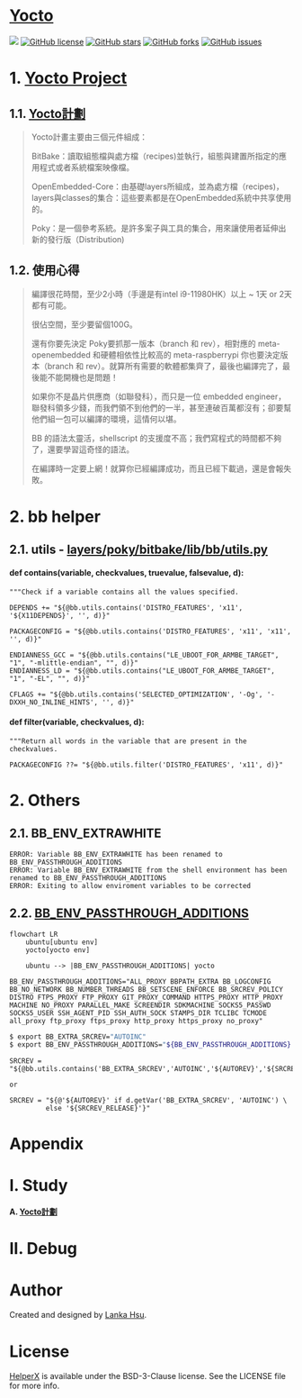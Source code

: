 # [Yocto](https://www.yoctoproject.org)
[![](https://img.shields.io/badge/Powered%20by-lankahsu%20-brightgreen.svg)](https://github.com/lankahsu520/HelperX)
[![GitHub license][license-image]][license-url]
[![GitHub stars][stars-image]][stars-url]
[![GitHub forks][forks-image]][forks-url]
[![GitHub issues][issues-image]][issues-image]


[license-image]: https://img.shields.io/github/license/lankahsu520/HelperX.svg
[license-url]: https://github.com/lankahsu520/HelperX/blob/master/LICENSE
[stars-image]: https://img.shields.io/github/stars/lankahsu520/HelperX.svg
[stars-url]: https://github.com/lankahsu520/HelperX/stargazers
[forks-image]: https://img.shields.io/github/forks/lankahsu520/HelperX.svg
[forks-url]: https://github.com/lankahsu520/HelperX/network
[issues-image]: https://img.shields.io/github/issues/lankahsu520/HelperX.svg
[issues-url]: https://github.com/lankahsu520/HelperX/issues

# 1.  [Yocto Project](https://www.yoctoproject.org/software-overview/)

## 1.1. [Yocto計劃](https://zh.m.wikipedia.org/zh-tw/Yocto計劃)

> Yocto計畫主要由三個元件組成：
>
> BitBake：讀取組態檔與處方檔（recipes)並執行，組態與建置所指定的應用程式或者系統檔案映像檔。
>
> OpenEmbedded-Core：由基礎layers所組成，並為處方檔（recipes)，layers與classes的集合：這些要素都是在OpenEmbedded系統中共享使用的。
>
> Poky：是一個參考系統。是許多案子與工具的集合，用來讓使用者延伸出新的發行版（Distribution)

## 1.2. 使用心得

>編譯很花時間，至少2小時（手邊是有intel i9-11980HK）以上 ~ 1天 or 2天都有可能。
>
>很佔空間，至少要留個100G。
>
>還有你要先決定 Poky要抓那一版本（branch 和 rev），相對應的 meta-openembedded 和硬體相依性比較高的 meta-raspberrypi 你也要決定版本（branch 和 rev）。就算所有需要的軟體都集齊了，最後也編譯完了，最後能不能開機也是問題！
>
>如果你不是晶片供應商（如聯發科），而只是一位 embedded engineer，聯發科領多少錢，而我們領不到他們的一半，甚至連破百萬都沒有；卻要幫他們組一包可以編譯的環境，這情何以堪。
>
>BB 的語法太靈活，shellscript 的支援度不高；我們寫程式的時間都不夠了，還要學習這奇怪的語法。
>
>在編譯時一定要上網！就算你已經編譯成功，而且已經下載過，還是會報失敗。

# 2. bb helper

## 2.1. utils - [layers/poky/bitbake/lib/bb/utils.py](layers/poky/bitbake/lib/bb/utils.py)

#### def contains(variable, checkvalues, truevalue, falsevalue, d):

```bb
"""Check if a variable contains all the values specified.

DEPENDS += "${@bb.utils.contains('DISTRO_FEATURES', 'x11', '${X11DEPENDS}', '', d)}"

PACKAGECONFIG = "${@bb.utils.contains('DISTRO_FEATURES', 'x11', 'x11', '', d)}"

ENDIANNESS_GCC = "${@bb.utils.contains("LE_UBOOT_FOR_ARMBE_TARGET", "1", "-mlittle-endian", "", d)}"
ENDIANNESS_LD = "${@bb.utils.contains("LE_UBOOT_FOR_ARMBE_TARGET", "1", "-EL", "", d)}"

CFLAGS += "${@bb.utils.contains('SELECTED_OPTIMIZATION', '-Og', '-DXXH_NO_INLINE_HINTS', '', d)}"

```

#### def filter(variable, checkvalues, d):

```bb
"""Return all words in the variable that are present in the checkvalues.

PACKAGECONFIG ??= "${@bb.utils.filter('DISTRO_FEATURES', 'x11', d)}"

```

# 2. Others

## 2.1. BB_ENV_EXTRAWHITE

```bb
ERROR: Variable BB_ENV_EXTRAWHITE has been renamed to BB_ENV_PASSTHROUGH_ADDITIONS
ERROR: Variable BB_ENV_EXTRAWHITE from the shell environment has been renamed to BB_ENV_PASSTHROUGH_ADDITIONS
ERROR: Exiting to allow enviroment variables to be corrected

```

## 2.2. [BB_ENV_PASSTHROUGH_ADDITIONS](https://docs.yoctoproject.org/bitbake/dev/bitbake-user-manual/bitbake-user-manual-ref-variables.html#term-BB_ENV_PASSTHROUGH_ADDITIONS)

```mermaid
flowchart LR
	ubuntu[ubuntu env]
	yocto[yocto env]

	ubuntu --> |BB_ENV_PASSTHROUGH_ADDITIONS| yocto

```

```bb
BB_ENV_PASSTHROUGH_ADDITIONS="ALL_PROXY BBPATH_EXTRA BB_LOGCONFIG BB_NO_NETWORK BB_NUMBER_THREADS BB_SETSCENE_ENFORCE BB_SRCREV_POLICY DISTRO FTPS_PROXY FTP_PROXY GIT_PROXY_COMMAND HTTPS_PROXY HTTP_PROXY MACHINE NO_PROXY PARALLEL_MAKE SCREENDIR SDKMACHINE SOCKS5_PASSWD SOCKS5_USER SSH_AGENT_PID SSH_AUTH_SOCK STAMPS_DIR TCLIBC TCMODE all_proxy ftp_proxy ftps_proxy http_proxy https_proxy no_proxy"

```

```bash
$ export BB_EXTRA_SRCREV="AUTOINC"
$ export BB_ENV_PASSTHROUGH_ADDITIONS="${BB_ENV_PASSTHROUGH_ADDITIONS} BB_EXTRA_SRCREV"

```

```bb
SRCREV = "${@bb.utils.contains('BB_EXTRA_SRCREV','AUTOINC','${AUTOREV}','${SRCREV_RELEASE}',d)}"

or

SRCREV = "${@'${AUTOREV}' if d.getVar('BB_EXTRA_SRCREV', 'AUTOINC') \
         else '${SRCREV_RELEASE}'}"
```

# Appendix

# I. Study

#### A. [Yocto計劃](https://zh.m.wikipedia.org/zh-tw/Yocto計劃)

# II. Debug


# Author

Created and designed by [Lanka Hsu](lankahsu@gmail.com).

# License

[HelperX](https://github.com/lankahsu520/HelperX) is available under the BSD-3-Clause license. See the LICENSE file for more info.

